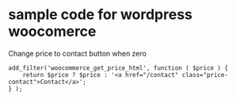 # sample code for wordpress woocomerce
Change price to contact button when zero
```
add_filter('woocommerce_get_price_html', function ( $price ) {	
    return $price ? $price : '<a href="/contact" class="price-contact">Contact</a>';
} );
```
